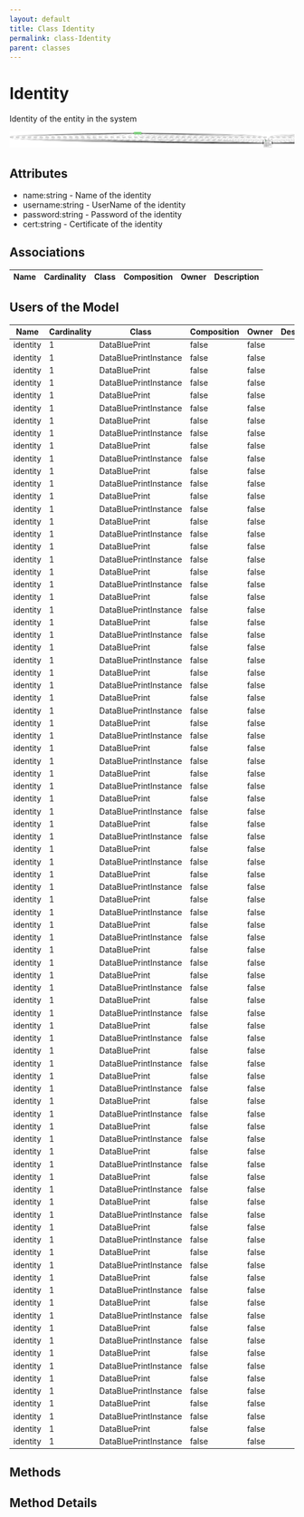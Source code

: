```yaml
---
layout: default
title: Class Identity
permalink: class-Identity
parent: classes
---
```


# Identity

Identity of the entity in the system

![Logical Diagram](./logical.png)

## Attributes

* name:string - Name of the identity
* username:string - UserName of the identity
* password:string - Password of the identity
* cert:string - Certificate of the identity


## Associations

| Name | Cardinality | Class | Composition | Owner | Description |
| --- | --- | --- | --- | --- | --- |


## Users of the Model

| Name | Cardinality | Class | Composition | Owner | Description |
| --- | --- | --- | --- | --- | --- |
| identity | 1 | DataBluePrint | false | false |  |
| identity | 1 | DataBluePrintInstance | false | false |  |
| identity | 1 | DataBluePrint | false | false |  |
| identity | 1 | DataBluePrintInstance | false | false |  |
| identity | 1 | DataBluePrint | false | false |  |
| identity | 1 | DataBluePrintInstance | false | false |  |
| identity | 1 | DataBluePrint | false | false |  |
| identity | 1 | DataBluePrintInstance | false | false |  |
| identity | 1 | DataBluePrint | false | false |  |
| identity | 1 | DataBluePrintInstance | false | false |  |
| identity | 1 | DataBluePrint | false | false |  |
| identity | 1 | DataBluePrintInstance | false | false |  |
| identity | 1 | DataBluePrint | false | false |  |
| identity | 1 | DataBluePrintInstance | false | false |  |
| identity | 1 | DataBluePrint | false | false |  |
| identity | 1 | DataBluePrintInstance | false | false |  |
| identity | 1 | DataBluePrint | false | false |  |
| identity | 1 | DataBluePrintInstance | false | false |  |
| identity | 1 | DataBluePrint | false | false |  |
| identity | 1 | DataBluePrintInstance | false | false |  |
| identity | 1 | DataBluePrint | false | false |  |
| identity | 1 | DataBluePrintInstance | false | false |  |
| identity | 1 | DataBluePrint | false | false |  |
| identity | 1 | DataBluePrintInstance | false | false |  |
| identity | 1 | DataBluePrint | false | false |  |
| identity | 1 | DataBluePrintInstance | false | false |  |
| identity | 1 | DataBluePrint | false | false |  |
| identity | 1 | DataBluePrintInstance | false | false |  |
| identity | 1 | DataBluePrint | false | false |  |
| identity | 1 | DataBluePrintInstance | false | false |  |
| identity | 1 | DataBluePrint | false | false |  |
| identity | 1 | DataBluePrintInstance | false | false |  |
| identity | 1 | DataBluePrint | false | false |  |
| identity | 1 | DataBluePrintInstance | false | false |  |
| identity | 1 | DataBluePrint | false | false |  |
| identity | 1 | DataBluePrintInstance | false | false |  |
| identity | 1 | DataBluePrint | false | false |  |
| identity | 1 | DataBluePrintInstance | false | false |  |
| identity | 1 | DataBluePrint | false | false |  |
| identity | 1 | DataBluePrintInstance | false | false |  |
| identity | 1 | DataBluePrint | false | false |  |
| identity | 1 | DataBluePrintInstance | false | false |  |
| identity | 1 | DataBluePrint | false | false |  |
| identity | 1 | DataBluePrintInstance | false | false |  |
| identity | 1 | DataBluePrint | false | false |  |
| identity | 1 | DataBluePrintInstance | false | false |  |
| identity | 1 | DataBluePrint | false | false |  |
| identity | 1 | DataBluePrintInstance | false | false |  |
| identity | 1 | DataBluePrint | false | false |  |
| identity | 1 | DataBluePrintInstance | false | false |  |
| identity | 1 | DataBluePrint | false | false |  |
| identity | 1 | DataBluePrintInstance | false | false |  |
| identity | 1 | DataBluePrint | false | false |  |
| identity | 1 | DataBluePrintInstance | false | false |  |
| identity | 1 | DataBluePrint | false | false |  |
| identity | 1 | DataBluePrintInstance | false | false |  |
| identity | 1 | DataBluePrint | false | false |  |
| identity | 1 | DataBluePrintInstance | false | false |  |
| identity | 1 | DataBluePrint | false | false |  |
| identity | 1 | DataBluePrintInstance | false | false |  |
| identity | 1 | DataBluePrint | false | false |  |
| identity | 1 | DataBluePrintInstance | false | false |  |
| identity | 1 | DataBluePrint | false | false |  |
| identity | 1 | DataBluePrintInstance | false | false |  |
| identity | 1 | DataBluePrint | false | false |  |
| identity | 1 | DataBluePrintInstance | false | false |  |
| identity | 1 | DataBluePrint | false | false |  |
| identity | 1 | DataBluePrintInstance | false | false |  |
| identity | 1 | DataBluePrint | false | false |  |
| identity | 1 | DataBluePrintInstance | false | false |  |
| identity | 1 | DataBluePrint | false | false |  |
| identity | 1 | DataBluePrintInstance | false | false |  |
| identity | 1 | DataBluePrint | false | false |  |
| identity | 1 | DataBluePrintInstance | false | false |  |
| identity | 1 | DataBluePrint | false | false |  |
| identity | 1 | DataBluePrintInstance | false | false |  |
| identity | 1 | DataBluePrint | false | false |  |
| identity | 1 | DataBluePrintInstance | false | false |  |
| identity | 1 | DataBluePrint | false | false |  |
| identity | 1 | DataBluePrintInstance | false | false |  |
| identity | 1 | DataBluePrint | false | false |  |
| identity | 1 | DataBluePrintInstance | false | false |  |
| identity | 1 | DataBluePrint | false | false |  |
| identity | 1 | DataBluePrintInstance | false | false |  |
| identity | 1 | DataBluePrint | false | false |  |
| identity | 1 | DataBluePrintInstance | false | false |  |
| identity | 1 | DataBluePrint | false | false |  |
| identity | 1 | DataBluePrintInstance | false | false |  |





## Methods


<h2>Method Details</h2>
    

